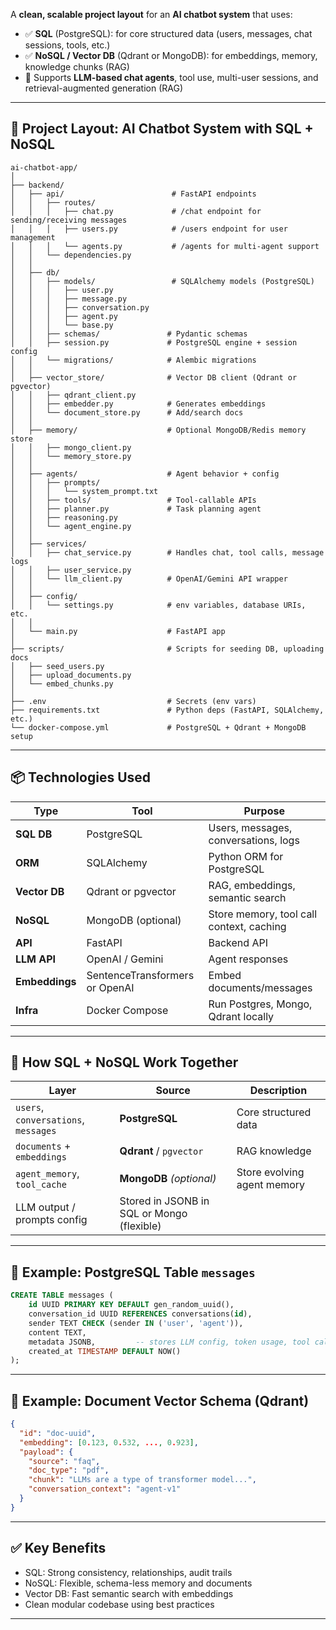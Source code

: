 A **clean, scalable project layout** for an **AI chatbot system** that uses:

- ✅ **SQL** (PostgreSQL): for core structured data (users, messages, chat sessions, tools, etc.)
- ✅ **NoSQL / Vector DB** (Qdrant or MongoDB): for embeddings, memory, knowledge chunks (RAG)
- 🧠 Supports **LLM-based chat agents**, tool use, multi-user sessions, and retrieval-augmented generation (RAG)

---

## 📁 Project Layout: AI Chatbot System with SQL + NoSQL

```
ai-chatbot-app/
│
├── backend/
│   ├── api/                        # FastAPI endpoints
│   │   ├── routes/
│   │   │   ├── chat.py             # /chat endpoint for sending/receiving messages
│   │   │   ├── users.py            # /users endpoint for user management
│   │   │   └── agents.py           # /agents for multi-agent support
│   │   └── dependencies.py
│   │
│   ├── db/
│   │   ├── models/                 # SQLAlchemy models (PostgreSQL)
│   │   │   ├── user.py
│   │   │   ├── message.py
│   │   │   ├── conversation.py
│   │   │   ├── agent.py
│   │   │   └── base.py
│   │   ├── schemas/               # Pydantic schemas
│   │   ├── session.py             # PostgreSQL engine + session config
│   │   └── migrations/            # Alembic migrations
│   │
│   ├── vector_store/              # Vector DB client (Qdrant or pgvector)
│   │   ├── qdrant_client.py
│   │   ├── embedder.py            # Generates embeddings
│   │   └── document_store.py      # Add/search docs
│   │
│   ├── memory/                    # Optional MongoDB/Redis memory store
│   │   ├── mongo_client.py
│   │   └── memory_store.py
│   │
│   ├── agents/                    # Agent behavior + config
│   │   ├── prompts/
│   │   │   └── system_prompt.txt
│   │   ├── tools/                 # Tool-callable APIs
│   │   ├── planner.py             # Task planning agent
│   │   ├── reasoning.py
│   │   └── agent_engine.py
│   │
│   ├── services/
│   │   ├── chat_service.py        # Handles chat, tool calls, message logs
│   │   ├── user_service.py
│   │   └── llm_client.py          # OpenAI/Gemini API wrapper
│   │
│   ├── config/
│   │   └── settings.py            # env variables, database URIs, etc.
│   │
│   └── main.py                    # FastAPI app
│
├── scripts/                       # Scripts for seeding DB, uploading docs
│   ├── seed_users.py
│   ├── upload_documents.py
│   └── embed_chunks.py
│
├── .env                           # Secrets (env vars)
├── requirements.txt               # Python deps (FastAPI, SQLAlchemy, etc.)
└── docker-compose.yml             # PostgreSQL + Qdrant + MongoDB setup
```

---

## 📦 Technologies Used

| Type           | Tool                           | Purpose                                  |
| -------------- | ------------------------------ | ---------------------------------------- |
| **SQL DB**     | PostgreSQL                     | Users, messages, conversations, logs     |
| **ORM**        | SQLAlchemy                     | Python ORM for PostgreSQL                |
| **Vector DB**  | Qdrant or pgvector             | RAG, embeddings, semantic search         |
| **NoSQL**      | MongoDB (optional)             | Store memory, tool call context, caching |
| **API**        | FastAPI                        | Backend API                              |
| **LLM API**    | OpenAI / Gemini                | Agent responses                          |
| **Embeddings** | SentenceTransformers or OpenAI | Embed documents/messages                 |
| **Infra**      | Docker Compose                 | Run Postgres, Mongo, Qdrant locally      |

---

## 🧠 How SQL + NoSQL Work Together

| Layer                                | Source                                     | Description                 |
| ------------------------------------ | ------------------------------------------ | --------------------------- |
| `users`, `conversations`, `messages` | **PostgreSQL**                             | Core structured data        |
| `documents` + `embeddings`           | **Qdrant** / `pgvector`                    | RAG knowledge               |
| `agent_memory`, `tool_cache`         | **MongoDB** _(optional)_                   | Store evolving agent memory |
| LLM output / prompts config          | Stored in JSONB in SQL or Mongo (flexible) |                             |

---

## 🔧 Example: PostgreSQL Table `messages`

```sql
CREATE TABLE messages (
    id UUID PRIMARY KEY DEFAULT gen_random_uuid(),
    conversation_id UUID REFERENCES conversations(id),
    sender TEXT CHECK (sender IN ('user', 'agent')),
    content TEXT,
    metadata JSONB,         -- stores LLM config, token usage, tool calls
    created_at TIMESTAMP DEFAULT NOW()
);
```

---

## 🔧 Example: Document Vector Schema (Qdrant)

```json
{
  "id": "doc-uuid",
  "embedding": [0.123, 0.532, ..., 0.923],
  "payload": {
    "source": "faq",
    "doc_type": "pdf",
    "chunk": "LLMs are a type of transformer model...",
    "conversation_context": "agent-v1"
  }
}
```

---

## ✅ Key Benefits

- SQL: Strong consistency, relationships, audit trails
- NoSQL: Flexible, schema-less memory and documents
- Vector DB: Fast semantic search with embeddings
- Clean modular codebase using best practices

---
